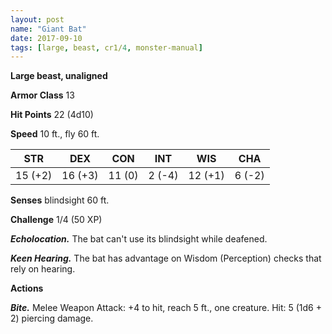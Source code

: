 ```yaml
---
layout: post
name: "Giant Bat"
date: 2017-09-10
tags: [large, beast, cr1/4, monster-manual]
---
```


**Large beast, unaligned**

**Armor Class** 13

**Hit Points** 22 (4d10)

**Speed** 10 ft., fly 60 ft.

|   STR   |   DEX   |   CON   |   INT   |   WIS   |   CHA   |
|:-----:|:-----:|:-----:|:-----:|:-----:|:-----:|
| 15 (+2) | 16 (+3) | 11 (0) | 2 (-4) | 12 (+1) | 6 (-2) |

**Senses** blindsight 60 ft.

**Challenge** 1/4 (50 XP)

***Echolocation.*** The bat can't use its blindsight while deafened.

***Keen Hearing.*** The bat has advantage on Wisdom (Perception) checks that rely on hearing.

**Actions**

***Bite.*** Melee Weapon Attack: +4 to hit, reach 5 ft., one creature. Hit: 5 (1d6 + 2) piercing damage.

